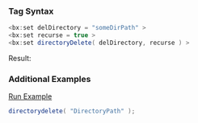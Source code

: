 ### Tag Syntax




```java
<bx:set delDirectory = "someDirPath" >
<bx:set recurse = true >
<bx:set directoryDelete( delDirectory, recurse ) >
```

Result: 

### Additional Examples

<a href="https://try.boxlang.io/?code=eJxLySxKTS7JL6pMSc1JLUnVUFBygYkEJJZkKCloWnMBAP8NDKU%3D" target="_blank">Run Example</a>

```java
directorydelete( "DirectoryPath" );

```


